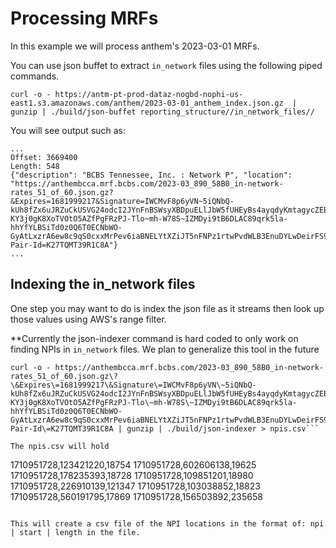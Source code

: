 # Processing MRFs

In this example we will process anthem's 2023-03-01 MRFs. 

You can use json buffet to extract `in_network` files using the following piped commands.

`curl -o - https://antm-pt-prod-dataz-nogbd-nophi-us-east1.s3.amazonaws.com/anthem/2023-03-01_anthem_index.json.gz  | gunzip | ./build/json-buffet reporting_structure//in_network_files//`

You will see output such as: 
```
...
Offset: 3669400
Length: 548
{"description": "BCBS Tennessee, Inc. : Network P", "location": "https://anthembcca.mrf.bcbs.com/2023-03_890_58B0_in-network-rates_51_of_60.json.gz?&Expires=1681999217&Signature=IWCMvF8p6yVN~5iQNbQ-kUh8fZx6uJRZuCkUSVG24odcI2JYnFnBSWsyXBDpuELlJbW5fUHEyBs4ayqdyKmtagycZEBvYZcurTeYZVPgRPeH7uzP2Zt6a3OBOPaLFnnEeG0X8N4YPDak7TpKg~aSS-KY3j0gK8XoTVOtO5AZfPgFRzPJ-Tlo~mh-W78S~IZMDyi9tB6DLAC89qrk5la-hhYfYLBSiTd0z0Q6T0ECNbWO-GyAtLxzrA6ew8c9qS0cxxMrPev6iaBNELYtXZiJT5nFNPz1rtwPvdWLB3EnuDYLwDeirFS9OB5nqBTw7Vk0eAav0b9svmwYfAXgfmBQnQ__&Key-Pair-Id=K27TQMT39R1C8A"}
...
```


## Indexing the in_network files

One step you may want to do is index the json file as it streams then look up those values using AWS's range filter. 

**Currently the json-indexer command is hard coded to only work on finding NPIs in `in_network` files. We plan to generalize this tool in the future

```
curl -o - https://anthembcca.mrf.bcbs.com/2023-03_890_58B0_in-network-rates_51_of_60.json.gz\?\&Expires\=1681999217\&Signature\=IWCMvF8p6yVN\~5iQNbQ-kUh8fZx6uJRZuCkUSVG24odcI2JYnFnBSWsyXBDpuELlJbW5fUHEyBs4ayqdyKmtagycZEBvYZcurTeYZVPgRPeH7uzP2Zt6a3OBOPaLFnnEeG0X8N4YPDak7TpKg\~aSS-KY3j0gK8XoTVOtO5AZfPgFRzPJ-Tlo\~mh-W78S\~IZMDyi9tB6DLAC89qrk5la-hhYfYLBSiTd0z0Q6T0ECNbWO-GyAtLxzrA6ew8c9qS0cxxMrPev6iaBNELYtXZiJT5nFNPz1rtwPvdWLB3EnuDYLwDeirFS9OB5nqBTw7Vk0eAav0b9svmwYfAXgfmBQnQ__\&Key-Pair-Id\=K27TQMT39R1C8A | gunzip | ./build/json-indexer > npis.csv```

The npis.csv will hold 
```
1710951728,123421220,18754
1710951728,602606138,19625
1710951728,178235393,18728
1710951728,109851201,18980
1710951728,226910139,121347
1710951728,103038852,18823
1710951728,560191795,17869
1710951728,156503892,235658
```

This will create a csv file of the NPI locations in the format of: npi | start | length in the file.



